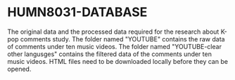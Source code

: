 # HUMN8031-DATABASE
The original data and the processed data required for the research about K-pop comments study.
The folder named "YOUTUBE" contains the raw data of comments under ten music videos.
The folder named "YOUTUBE-clear other langusges" contains the filtered data of the comments under ten music videos.
HTML files need to be downloaded locally before they can be opened.
